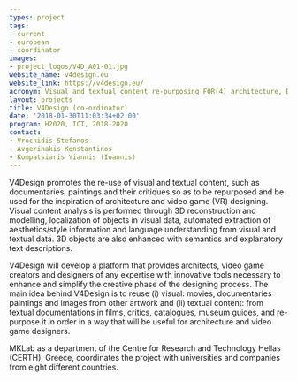 ```yaml
---
types: project
tags:
- current
- european
- coordinator
images:
- project_logos/V4D_A01-01.jpg
website_name: v4design.eu
website_link: https://v4design.eu/
acronym: Visual and textual content re-purposing FOR(4) architecture, Design and video virtual reality games
layout: projects
title: V4Design (co-ordinator)
date: '2018-01-30T11:03:34+02:00'
program: H2020, ICT, 2018-2020
contact: 
- Vrochidis Stefanos
- Avgerinakis Konstantinos
- Kompatsiaris Yiannis (Ioannis)
---
```

V4Design promotes the re-use of visual and textual content, such as documentaries, paintings and their critiques so as to be repurposed and be used for the inspiration of architecture and video game (VR) designing. Visual content analysis is performed through 3D reconstruction and modelling, localization of objects in visual data, automated extraction of aesthetics/style information and language understanding from visual and textual data. 3D objects are also enhanced with semantics and explanatory text descriptions.

V4Design will develop a platform that provides architects, video game creators and designers of any expertise with innovative tools necessary to enhance and simplify the creative phase of the designing process. The main idea behind V4Design is to reuse (i) visual: movies, documentaries paintings and images from other artwork and (ii) textual content: from textual documentations in films, critics, catalogues, museum guides, and re-purpose it in order in a way that will be useful for architecture and video game designers.

MKLab as a department of the Centre for Research and Technology Hellas (CERTH), Greece, coordinates the project with universities and companies from eight different countries.
